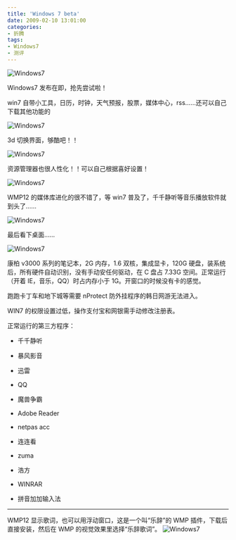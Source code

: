 ```yaml
---
title: 'Windows 7 beta'
date: 2009-02-10 13:01:00
categories:
- 折腾
tags:
- Windows7
- 测评
---
```


![Windows7](/post-images/windows-7-beta.png)

Windows7 发布在即，抢先尝试啦！

<!-- more -->

win7 自带小工具，日历，时钟，天气预报，股票，媒体中心，rss……还可以自己下载其他功能的

![Windows7](/post-images/1560501611205.png)

3d 切换界面，够酷吧！！

![Windows7](/post-images/1560501620466.png)

资源管理器也很人性化！！可以自己根据喜好设置！

![Windows7](/post-images/1560501665565.png)

WMP12 的媒体库进化的很不错了，等 win7 普及了，千千静听等音乐播放软件就到头了……

![Windows7](/post-images/1560501669514.png)

最后看下桌面……

![Windows7](/post-images/1560501673424.png)

康柏 v3000 系列的笔记本，2G 内存，1.6 双核，集成显卡，120G 硬盘，装系统后，所有硬件自动识别，没有手动安任何驱动，在 C 盘占 7.33G 空间。正常运行（开着 IE，音乐，QQ）时占内存小于 1G。开窗口的时候没有卡的感觉。

跑跑卡丁车和地下城等需要 nProtect 防外挂程序的韩日网游无法进入。

WIN7 的权限设置过低，操作支付宝和网银需手动修改注册表。

正常运行的第三方程序：

-   千千静听

-   暴风影音

-   迅雷

-   QQ

-   魔兽争霸

-   Adobe Reader

-   netpas acc

-   连连看

-   zuma

-   浩方

-   WINRAR

-   拼音加加输入法

---

WMP12 显示歌词，也可以用浮动窗口，这是一个叫“乐辞”的 WMP 插件，下载后直接安装，然后在 WMP 的视觉效果里选择“乐辞歌词”。
![Windows7](/post-images/1560501685463.png)
